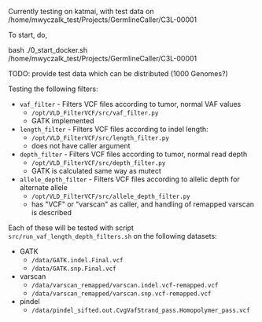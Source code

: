 Currently testing on katmai, with test data on /home/mwyczalk_test/Projects/GermlineCaller/C3L-00001

To start, do,

bash ./0_start_docker.sh /home/mwyczalk_test/Projects/GermlineCaller/C3L-00001

TODO: provide test data which can be distributed (1000 Genomes?)

Testing the following filters:
* `vaf_filter` - Filters VCF files according to tumor, normal VAF values
  * `/opt/VLD_FilterVCF/src/vaf_filter.py`
  * GATK implemented
* `length_filter` - Filters VCF files according to indel length:
  * `/opt/VLD_FilterVCF/src/length_filter.py`
  * does not have caller argument
* `depth_filter` - Filters VCF files according to tumor, normal read depth
  * `/opt/VLD_FilterVCF/src/depth_filter.py`
  * GATK is calculated same way as mutect
* `allele_depth_filter` - Filters VCF files according to allelic depth for alternate allele
  * `/opt/VLD_FilterVCF/src/allele_depth_filter.py`
  * has "VCF" or "varscan" as caller, and handling of remapped varscan is described

Each of these will be tested with script `src/run_vaf_length_depth_filters.sh` on the following datasets:
* GATK
  * `/data/GATK.indel.Final.vcf`
  * `/data/GATK.snp.Final.vcf`
* varscan
  * `/data/varscan_remapped/varscan.indel.vcf-remapped.vcf`
  * `/data/varscan_remapped/varscan.snp.vcf-remapped.vcf`
* pindel
  * `/data/pindel_sifted.out.CvgVafStrand_pass.Homopolymer_pass.vcf`
